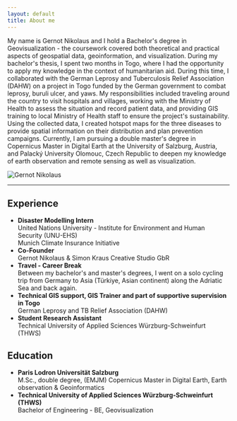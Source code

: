 ```yaml
---
layout: default
title: About me
---
```


<div class="about-container">
    <div class="about-text">
        <p>My name is Gernot Nikolaus and I hold a Bachelor's degree in Geovisualization - the coursework covered both theoretical and practical aspects of geospatial data, geoinformation, and visualization. During my bachelor's thesis, I spent two months in Togo, where I had the opportunity to apply my knowledge in the context of humanitarian aid. During this time, I collaborated with the German Leprosy and Tuberculosis Relief Association (DAHW) on a project in Togo funded by the German government to combat leprosy, buruli ulcer, and yaws. My responsibilities included traveling around the country to visit hospitals and villages, working with the Ministry of Health to assess the situation and record patient data, and providing GIS training to local Ministry of Health staff to ensure the project's sustainability. Using the collected data, I created hotspot maps for the three diseases to provide spatial information on their distribution and plan prevention campaigns. Currently, I am pursuing a double master's degree in Copernicus Master in Digital Earth at the University of Salzburg, Austria, and Palacký University Olomouc, Czech Republic to deepen my knowledge of earth observation and remote sensing as well as visualization.</p>
    </div>
    <img src="{{ "/assets/images/GernotNikolaus_portrait.jpg" | relative_url }}" alt="Gernot Nikolaus" class="about-image">
</div>

<!-- Icons Section -->
<div class="contact-icons">
    <a href="https://www.linkedin.com/in/gernot-nikolaus/" target="_blank" aria-label="LinkedIn">
        <i class="fab fa-linkedin"></i>
    </a>
    <a href="mailto:gernot.nikolaus@stud.plus.ac.at" aria-label="Email">
        <i class="fas fa-envelope"></i>
    </a>
</div>

<hr class="section-divider">

<h2>Experience</h2>
<ul>
    <li>
        <strong>Disaster Modelling Intern</strong>
        <br>United Nations University - Institute for Environment and Human Security (UNU-EHS)
        <br>Munich Climate Insurance Initiative
    </li>
    <li>
        <strong>Co-Founder</strong>
        <br>Gernot Nikolaus & Simon Kraus Creative Studio GbR
    </li>
    <li>
        <strong>Travel - Career Break</strong>
        <br>Between my bachelor's and master's degrees, I went on a solo cycling trip from Germany to Asia (Türkiye, Asian continent) along the Adriatic Sea and back again.
    </li>
    <li>
        <strong>Technical GIS support, GIS Trainer and part of supportive supervision in Togo</strong>
        <br> German Leprosy and TB Relief Association (DAHW)
    </li>
    <li>
        <strong>Student Research Assistant</strong>
        <br> Technical University of Applied Sciences Würzburg-Schweinfurt (THWS)
    </li>
</ul>

<h2>Education</h2>
<ul>
    <li>
        <strong>Paris Lodron Universität Salzburg</strong>
        <br>M.Sc., double degree, (EMJM) Copernicus Master in Digital Earth, Earth observation & Geoinformatics
    </li>
    <li>
        <strong>Technical University of Applied Sciences Würzburg-Schweinfurt (THWS)</strong>
        <br>Bachelor of Engineering - BE, Geovisualization
    </li>
</ul>